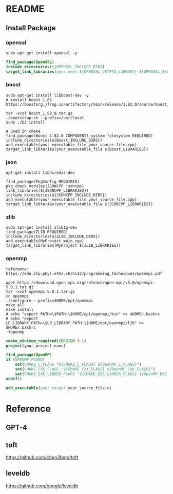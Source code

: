 # README

## Install Package

### openssl

```shell
sudo apt-get install openssl -y
```

```cmake
find_package(OpenSSL)
include_directories(${OPENSSL_INCLUDE_DIR})
target_link_libraries(your_exec ${OPENSSL_CRYPTO_LIBRARY} ${OPENSSL_SSL_LIBRARY})
```

### boost

```shell
sudo apt-get install libboost-dev -y
# install boost 1.82
https://boostorg.jfrog.io/artifactory/main/release/1.82.0/source/boost_1_82_0.tar.gz

tar -xvzf boost_1_82_0.tar.gz
./bootstrap.sh --prefix=/usr/local
sudo ./b2 install

# used in cmake
find_package(Boost 1.82.0 COMPONENTS system filesystem REQUIRED)
include_directories(${Boost_INCLUDE_DIRS}) 
add_executable(your_executable_file your_source_file.cpp)
target_link_libraries(your_executable_file ${Boost_LIBRARIES})
```

### json

```shell
apt-get install libhiredis-dev

find_package(PkgConfig REQUIRED)
pkg_check_modules(JSONCPP jsoncpp)
link_libraries(${JSONCPP_LIBRARIES})
include_directories(${JSONCPP_INCLUDE_DIRS})
add_executable(your_executable_file your_source_file.cpp)
target_link_libraries(your_executable_file ${JSONCPP_LIBRARIES})
```

### zlib
```shell
sudo apt-get install zlib1g-dev
find_package(ZLIB REQUIRED)
include_directories(${ZLIB_INCLUDE_DIRS})
add_executable(MyProject main.cpp)
target_link_libraries(MyProject ${ZLIB_LIBRARIES})
```

### openmp
`reference: https://edu.itp.phys.ethz.ch/hs12/programming_techniques/openmpi.pdf`
```shell
wget https://download.open-mpi.org/release/open-mpi/v5.0/openmpi-5.0.1.tar.gz
tar -xvzf openmpi-5.0.1.tar.gz
cd openmpi
./configure --prefix=$HOME/opt/openmpi
make all
make install
# echo "export PATH=\$PATH:\$HOME/opt/openmpi/bin" >> $HOME/.bashrc
# echo "export LD_LIBRARY_PATH=\$LD_LIBRARY_PATH:\$HOME/opt/openmpi/lib" >> $HOME/.bashrc
-fopenmp
```
```cmake
cmake_minimum_required(VERSION 3.1)
project(your_project_name)

find_package(OpenMP)
if (OPENMP_FOUND)
    set(CMAKE_C_FLAGS "${CMAKE_C_FLAGS} ${OpenMP_C_FLAGS}")
    set(CMAKE_CXX_FLAGS "${CMAKE_CXX_FLAGS} ${OpenMP_CXX_FLAGS}")
    set(CMAKE_EXE_LINKER_FLAGS "${CMAKE_EXE_LINKER_FLAGS} ${OpenMP_EXE_LINKER_FLAGS}")
endif()

add_executable(your_target your_source_file.c)
```
# Reference
## GPT-4

## toft
https://github.com/chen3feng/toft

## leveldb
https://github.com/google/leveldb
